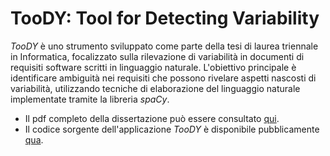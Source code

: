 # TooDY: Tool for Detecting Variability

*TooDY* è uno strumento sviluppato come parte della tesi di laurea triennale in Informatica, focalizzato sulla rilevazione di variabilità in documenti di requisiti software scritti in linguaggio naturale. L'obiettivo principale è identificare ambiguità nei requisiti che possono rivelare aspetti nascosti di variabilità, utilizzando tecniche di elaborazione del linguaggio naturale implementate tramite la libreria *spaCy*.

* Il pdf completo della dissertazione può essere consultato [qui]([https://www.geoteo.net/toody-dissertation/main.pdf](https://github.com/matteogiorgi/toody-dissertation/blob/master/main.pdf)).
* Il codice sorgente dell'applicazione *TooDY* è disponibile pubblicamente [qua](https://github.com/matteogiorgi/toody).
